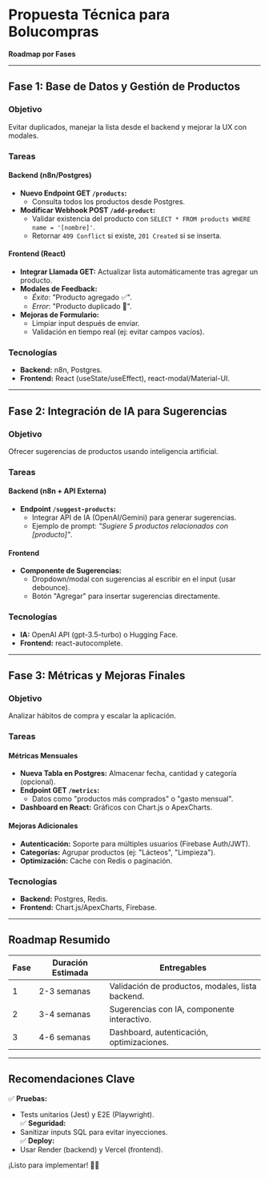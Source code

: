 # Propuesta Técnica para Bolucompras  
**Roadmap por Fases**  

---

## Fase 1: Base de Datos y Gestión de Productos  
### Objetivo  
Evitar duplicados, manejar la lista desde el backend y mejorar la UX con modales.  

### Tareas  
#### Backend (n8n/Postgres)  
- **Nuevo Endpoint GET `/products`:**  
  - Consulta todos los productos desde Postgres.  
- **Modificar Webhook POST `/add-product`:**  
  - Validar existencia del producto con `SELECT * FROM products WHERE name = '[nombre]'`.  
  - Retornar `409 Conflict` si existe, `201 Created` si se inserta.  

#### Frontend (React)  
- **Integrar Llamada GET:** Actualizar lista automáticamente tras agregar un producto.  
- **Modales de Feedback:**  
  - *Éxito*: "Producto agregado ✅".  
  - *Error*: "Producto duplicado 🚨".  
- **Mejoras de Formulario:**  
  - Limpiar input después de enviar.  
  - Validación en tiempo real (ej: evitar campos vacíos).  

### Tecnologías  
- **Backend:** n8n, Postgres.  
- **Frontend:** React (useState/useEffect), react-modal/Material-UI.  

---

## Fase 2: Integración de IA para Sugerencias  
### Objetivo  
Ofrecer sugerencias de productos usando inteligencia artificial.  

### Tareas  
#### Backend (n8n + API Externa)  
- **Endpoint `/suggest-products`:**  
  - Integrar API de IA (OpenAI/Gemini) para generar sugerencias.  
  - Ejemplo de prompt: *"Sugiere 5 productos relacionados con [producto]"*.  

#### Frontend  
- **Componente de Sugerencias:**  
  - Dropdown/modal con sugerencias al escribir en el input (usar debounce).  
  - Botón "Agregar" para insertar sugerencias directamente.  

### Tecnologías  
- **IA:** OpenAI API (gpt-3.5-turbo) o Hugging Face.  
- **Frontend:** react-autocomplete.  

---

## Fase 3: Métricas y Mejoras Finales  
### Objetivo  
Analizar hábitos de compra y escalar la aplicación.  

### Tareas  
#### Métricas Mensuales  
- **Nueva Tabla en Postgres:** Almacenar fecha, cantidad y categoría (opcional).  
- **Endpoint GET `/metrics`:**  
  - Datos como "productos más comprados" o "gasto mensual".  
- **Dashboard en React:** Gráficos con Chart.js o ApexCharts.  

#### Mejoras Adicionales  
- **Autenticación:** Soporte para múltiples usuarios (Firebase Auth/JWT).  
- **Categorías:** Agrupar productos (ej: "Lácteos", "Limpieza").  
- **Optimización:** Cache con Redis o paginación.  

### Tecnologías  
- **Backend:** Postgres, Redis.  
- **Frontend:** Chart.js/ApexCharts, Firebase.  

---

## Roadmap Resumido  
| Fase | Duración Estimada | Entregables |  
|------|-------------------|-------------|  
| 1    | 2-3 semanas       | Validación de productos, modales, lista backend. |  
| 2    | 3-4 semanas       | Sugerencias con IA, componente interactivo. |  
| 3    | 4-6 semanas       | Dashboard, autenticación, optimizaciones. |  

---

## Recomendaciones Clave  
✅ **Pruebas:**  
   - Tests unitarios (Jest) y E2E (Playwright).  
✅ **Seguridad:**  
   - Sanitizar inputs SQL para evitar inyecciones.  
✅ **Deploy:**  
   - Usar Render (backend) y Vercel (frontend).  

¡Listo para implementar! 🛒🚀